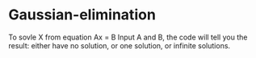 # Gaussian-elimination
To sovle X from equation Ax = B
Input A and B, the code will tell you the result: either have no solution, or one solution, or infinite solutions.
